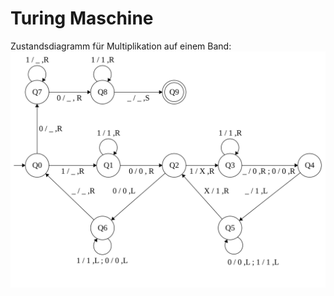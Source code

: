 # Turing Maschine

Zustandsdiagramm für Multiplikation auf einem Band:
![alt Multiplikation TM](https://raw.githubusercontent.com/buehra/TuringMaschine/main/Dokumente/StateDiagram_TM.SVG?sanitize=true)
